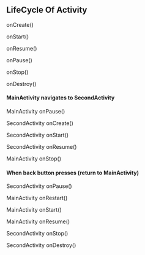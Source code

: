 ## LifeCycle Of Activity

onCreate()

onStart()

onResume()

onPause()

onStop()

onDestroy()


#### MainActivity navigates to SecondActivity

MainActivity onPause()

SecondActivity onCreate()

SecondActivity onStart()

SecondActivity onResume()

MainActivity onStop()

#### When back button presses (return to MainActivity)

SecondActivity onPause()

MainActivity onRestart()

MainActivity onStart()

MainActivity onResume()

SecondActivity onStop()

SecondActivity onDestroy()
